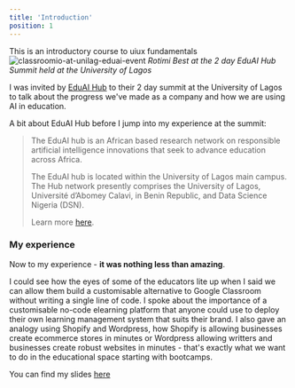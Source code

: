 ```yaml
---
title: 'Introduction'
position: 1
---
```


This is an introductory course to uiux fundamentals
![classroomio-at-unilag-eduai-event](https://assets.cdn.clsrio.com/blog/classroomio-at-unilag-eduai-research.png)
_Rotimi Best at the 2 day EduAI Hub Summit held at the University of Lagos_

I was invited by [EduAI Hub](https://eduaihub.org/) to their 2 day summit at the University of Lagos to talk about the progress we've made as a company and how we are using AI in education.

A bit about EduAI Hub before I jump into my experience at the summit:

> The EduAI hub is an African based research network on responsible artificial intelligence innovations that seek to advance education across Africa.
>
> The EduAI hub is located within the University of Lagos main campus. The Hub network presently comprises the University of Lagos, Université d’Abomey Calavi, in Benin Republic, and Data Science Nigeria (DSN).
>
> Learn more [here](https://eduaihub.org/).

### My experience

Now to my experience - **it was nothing less than amazing**.

I could see how the eyes of some of the educators lite up when I said we can allow them build a customisable alternative to Google Classroom without writing a single line of code. I spoke about the importance of a customisable no-code elearning platform that anyone could use to deploy their own learning management system that suits their brand. I also gave an analogy using Shopify and Wordpress, how Shopify is allowing businesses create ecommerce stores in minutes or Wordpress allowing writters and businesses create robust websites in minutes - that's exactly what we want to do in the educational space starting with bootcamps.

You can find my slides [here](https://docs.google.com/presentation/d/1yU9EFmYA5OJ9PmM4vQp39100vryRBdz3fCAVLktrUEI/edit?usp=sharing)
